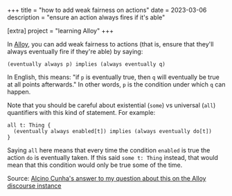 +++
title = "how to add weak fairness on actions"
date = 2023-03-06
description = "ensure an action always fires if it's able"

[extra]
project = "learning Alloy"
+++

In [Alloy](@/projects/learning-alloy.md), you can add weak fairness to actions (that is, ensure that they'll always eventually fire if they're able) by saying:

```alloy
(eventually always p) implies (always eventually q)
```

In English, this means: "if `p` is eventually true, then `q` will eventually be true at all points afterwards." In other words, `p` is the condition under which `q` can happen.

Note that you should be careful about existential (`some`) vs universal (`all`) quantifiers with this kind of statement. For example:

```alloy
all t: Thing {
  (eventually always enabled[t]) implies (always eventually do[t])
}
```

Saying `all` here means that every time the condition `enabled` is true the action `do` is eventually taken. If this said `some t: Thing` instead, that would mean that this condition would only be true some of the time.

Source: [Alcino Cunha's answer to my question about this on the Alloy discourse instance](https://alloytools.discourse.group/t/how-do-you-say-once-this-is-true-its-always-true/294)
